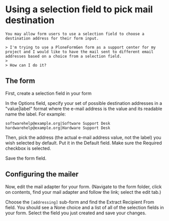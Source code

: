 # Using a selection field to pick mail destination

```{admonition} Description
You may allow form users to use a selection field to choose a destination address for their form input.

> I'm trying to use a PloneFormGen form as a support center for my project and I would like to have the mail sent to different email addresses based on a choice from a selection field.
>
> How can I do it?
```

## The form

First, create a selection field in your form

In the Options field, specify your set of possible destination addresses in a "value|label" format where the e-mail address is the value and its readable name the label. For example:

```
softwarehelp@example.org|Software Support Desk
hardwarehelp@example.org|Hardware Support Desk
```

Then, pick the address (the actual e-mail address value,  not the label) you wish selected by default. Put it in the Default field. Make sure the Required checkbox is selected.

Save the form field.

## Configuring the mailer

Now, edit the mail adapter for your form. (Navigate to the form folder, click on contents, find your mail adapter and follow the link; select the edit tab.)

Choose the `[addressing]` sub-form and find the Extract Recipient From field. You should see a None choice and a list of all of the selection fields in your form. Select the field you just created and save your changes.
